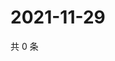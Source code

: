 # 2021-11-29

共 0 条

<!-- BEGIN WEIBO -->
<!-- 最后更新时间 Mon Nov 29 2021 03:00:27 GMT+0800 (China Standard Time) -->

<!-- END WEIBO -->

